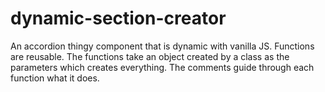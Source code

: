 # dynamic-section-creator
An accordion thingy component that is dynamic with vanilla JS. Functions are reusable. The functions take an object created by a class as the parameters which creates everything. The comments guide through each function what it does.
